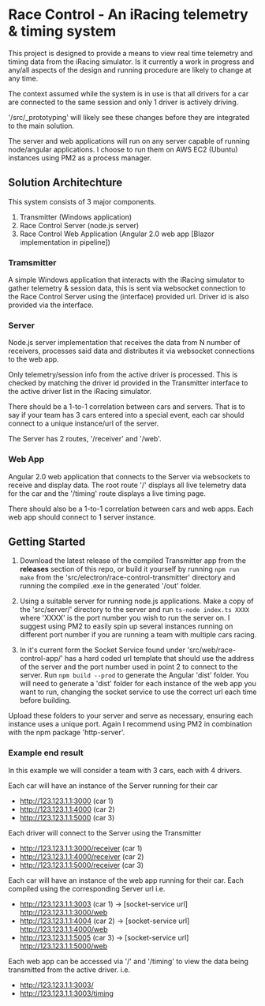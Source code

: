 # Race Control - An iRacing telemetry & timing system

This project is designed to provide a means to view real time telemetry and timing data from the iRacing simulator. Is it currently a work in progress and any/all aspects of the design and running procedure are likely to change at any time.

The context assumed while the system is in use is that all drivers for a car are connected to the same session and only 1 driver is actively driving.

'/src/_prototyping' will likely see these changes before they are integrated to the main solution.

The server and web applications will run on any server capable of running node/angular applications. I choose to run them on AWS EC2 (Ubuntu) instances using PM2 as a process manager.

## Solution Architechture

This system consists of 3 major components.

1. Transmitter (Windows application)
2. Race Control Server (node.js server)
3. Race Control Web Application (Angular 2.0 web app [Blazor implementation in pipeline])

### Tramsmitter

A simple Windows application that interacts with the iRacing simulator to gather telemetry & session data, this is sent via websocket connection to the Race Control Server using the (interface) provided url. Driver id is also provided via the interface.

### Server

Node.js server implementation that receives the data from N number of receivers, processes said data and distributes it via websocket connections to the web app.

Only telemetry/session info from the active driver is processed. This is checked by matching the driver id provided in the Transmitter interface to the active driver list in the iRacing simulator.

There should be a 1-to-1 correlation between cars and servers. That is to say if your team has 3 cars entered into a special event, each car should connect to a unique instance/url of the server.

The Server has 2 routes, '/receiver' and '/web'.

### Web App

Angular 2.0 web application that connects to the Server via websockets to receive and display data. The root route '/' displays all live telemetry data for the car and the '/timing' route displays a live timing page.

There should also be a 1-to-1 correlation between cars and web apps. Each web app should connect to 1 server instance.

## Getting Started

1. Download the latest release of the compiled Transmitter app from the **releases** section of this repo, or build it yourself by running `npm run make` from the 'src/electron/race-control-transmitter' directory and running the compiled .exe in the generated '/out' folder.

2. Using a suitable server for running node.js applications. Make a copy of the 'src/server/' directory to the server and run `ts-node index.ts XXXX` where 'XXXX' is the port number you wish to run the server on. I suggest using PM2 to easily spin up several instances running on different port number if you are running a team with multiple cars racing.

3. In it's current form the Socket Service found under 'src/web/race-control-app/' has a hard coded url template that should use the address of the server and the port number used in point 2 to connect to the server. Run `npm build --prod` to generate the Angular 'dist' folder. You will need to generate a 'dist' folder for each instance of the web app you want to run, changing the socket service to use the correct url each time before building. 

Upload these folders to your server and serve as necessary, ensuring each instance uses a unique port. Again I recommend using PM2 in combination with the npm package 'http-server'.

### Example end result

In this example we will consider a team with 3 cars, each with 4 drivers.

Each car will have an instance of the Server running for their car
- http://123.123.1.1:3000 (car 1)
- http://123.123.1.1:4000 (car 2)
- http://123.123.1.1:5000 (car 3)

Each driver will connect to the Server using the Transmitter
- http://123.123.1.1:3000/receiver (car 1)
- http://123.123.1.1:4000/receiver (car 2)
- http://123.123.1.1:5000/receiver (car 3)

Each car will have an instance of the web app running for their car. Each compiled using the corresponding Server url i.e.
- http://123.123.1.1:3003 (car 1) -> [socket-service url] http://123.123.1.1:3000/web
- http://123.123.1.1:4004 (car 2) -> [socket-service url] http://123.123.1.1:4000/web
- http://123.123.1.1:5005 (car 3) -> [socket-service url] http://123.123.1.1:5000/web

Each web app can be accessed via '/' and '/timing' to view the data being transmitted from the active driver. i.e.
- http://123.123.1.1:3003/
- http://123.123.1.1:3003/timing
